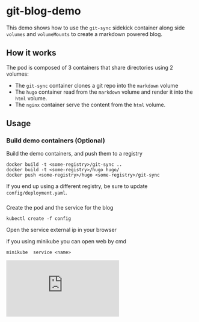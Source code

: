 # git-blog-demo

This demo shows how to use the `git-sync` sidekick container along side `volumes` and `volumeMounts` to create a markdown powered blog.

## How it works

The pod is composed of 3 containers that share directories using 2 volumes:

- The `git-sync` container clones a git repo into the `markdown` volume
- The `hugo` container read from the `markdown` volume and render it into the `html` volume.
- The `nginx` container serve the content from the `html` volume.

## Usage

### Build demo containers (Optional)

Build the demo containers, and push them to a registry

```
docker build -t <some-registry>/git-sync ..
docker build -t <some-registry>/hugo hugo/
docker push <some-registry>/hugo <some-registry>/git-sync
```

If you end up using a different registry, be sure to update `config/deployment.yaml`.

###


Create the pod and the service for the blog

```
kubectl create -f config
```

Open the service external ip in your browser

if you using minikube you can open web by cmd 

`minikube  service <name>`



[![Analytics](https://kubernetes-site.appspot.com/UA-36037335-10/GitHub/git-sync/demo/README.md?pixel)]()
